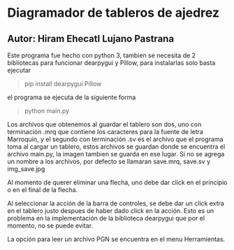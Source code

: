 # Diagramador de tableros de ajedrez
## Autor: Hiram Ehecatl Lujano Pastrana

Este programa fue hecho con python 3, tambien se necesita de 2 bibliotecas para
funcionar dearpygui y Pillow, para instalarlas solo basta ejecutar

> pip install dearpygui Pillow

el programa se ejecuta de la siguiente forma

> python main.py

Los archivos que obtenemos al guardar el tablero son dos, uno con terminación
.mrq que contiene los caracteres para la fuente de letra Marroquin, y el
segundo con terminación .sv es el archivo que el programa toma al cargar
un tablero, estos archivos se guardan donde se encuentra el archivo main.py, la
imagen tambien se guarda en ese lugar. Si no se agrega un nombre a los archivos,
por defecto se llamaran save.mrq, save.sv y img_save.jpg

Al momento de querer eliminar una flecha, uno debe dar click en el
principio o en el final de la flecha.

Al seleccionar la acción de la barra de controles, se debe dar un click extra
en el tablero justo despues de haber dado click en la acción. Esto es
un problema en la implementación de la biblioteca dearpygui que por el momento,
no se puede evitar.

La opción para leer un archivo PGN se encuentra en el menu Herramientas.
